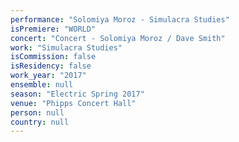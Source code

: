 ```yaml
---
performance: "Solomiya Moroz - Simulacra Studies"
isPremiere: "WORLD"
concert: "Concert - Solomiya Moroz / Dave Smith"
work: "Simulacra Studies"
isCommission: false
isResidency: false
work_year: "2017"
ensemble: null
season: "Electric Spring 2017"
venue: "Phipps Concert Hall"
person: null
country: null
---
```


